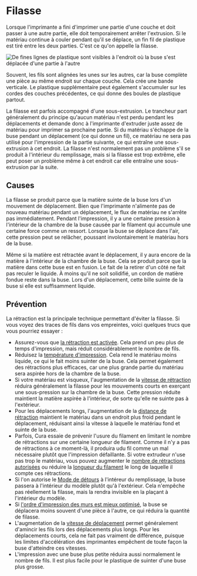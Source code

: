 Filasse
====
Lorsque l'imprimante a fini d'imprimer une partie d'une couche et doit passer à une autre partie, elle doit temporairement arrêter l'extrusion. Si le matériau continue à couler pendant qu'il se déplace, un fin fil de plastique est tiré entre les deux parties. C'est ce qu'on appelle la filasse.

![De fines lignes de plastique sont visibles à l'endroit où la buse s'est déplacée d'une partie à l'autre](../../../articles/images/stringing.jpg)

Souvent, les fils sont alignées les unes sur les autres, car la buse complète une pièce au même endroit sur chaque couche. Cela crée une bande verticale. Le plastique supplémentaire peut également s'accumuler sur les cordes des couches précédentes, ce qui donne des boules de plastique partout.

La filasse est parfois accompagné d'une sous-extrusion. Le trancheur part généralement du principe qu'aucun matériau n'est perdu pendant les déplacements et demande donc à l'imprimante d'extruder juste assez de matériau pour imprimer sa prochaine partie. Si du matériau s'échappe de la buse pendant un déplacement (ce qui donne un fil), ce matériau ne sera pas utilisé pour l'impression de la partie suivante, ce qui entraîne une sous-extrusion à cet endroit. La filasse n'est normalement pas un problème s'il se produit à l'intérieur du remplissage, mais si la filasse est trop extrême, elle peut poser un problème même à cet endroit car elle entraîne une sous-extrusion par la suite.

Causes
----
La filasse se produit parce que la matière suinte de la buse lors d'un mouvement de déplacement. Bien que l'imprimante n'alimente pas de nouveau matériau pendant un déplacement, le flux de matériau ne s'arrête pas immédiatement. Pendant l'impression, il y a une certaine pression à l'intérieur de la chambre de la buse causée par le filament qui accumule une certaine force comme un ressort. Lorsque la buse se déplace dans l'air, cette pression peut se relâcher, poussant involontairement le matériau hors de la buse.

Même si la matière est rétractée avant le déplacement, il y aura encore de la matière à l'intérieur de la chambre de la buse. Cela se produit parce que la matière dans cette buse est en fusion. Le fait de la retirer d'un côté ne fait pas reculer le liquide. À moins qu'il ne soit solidifié, un cordon de matière fondue reste dans la buse. Lors d'un déplacement, cette bille suinte de la buse si elle est suffisamment liquide.

Prévention
----
La rétraction est la principale technique permettant d'éviter la filasse. Si vous voyez des traces de fils dans vos empreintes, voici quelques trucs que vous pourriez essayer :
* Assurez-vous que [la rétraction est activée](../travel/retraction_enable.md). Cela prend un peu plus de temps d'impression, mais réduit considérablement le nombre de fils.
* Réduisez la [température d'impression](../material/material_print_temperature.md). Cela rend le matériau moins liquide, ce qui le fait moins suinter de la buse. Cela permet également des rétractions plus efficaces, car une plus grande partie du matériau sera aspirée hors de la chambre de la buse.
* Si votre matériau est visqueux, l'augmentation de la [vitesse de rétraction](../travel/retraction_speed.md) réduira généralement la filasse pour les mouvements courts en exerçant une sous-pression sur la chambre de la buse. Cette pression réduite maintient la matière aspirée à l'intérieur, de sorte qu'elle ne suinte pas à l'extérieur.
* Pour les déplacements longs, l'augmentation de la [distance de rétraction](../travel/retraction_amount.md) maintient le matériau dans un endroit plus froid pendant le déplacement, réduisant ainsi la vitesse à laquelle le matériau fond et suinte de la buse.
* Parfois, Cura essaie de prévenir l'usure du filament en limitant le nombre de rétractions sur une certaine longueur de filament. Comme il n'y a pas de rétractions à ce moment-là, il produira udu fil comme un mal nécessaire plutôt que l'impression défaillante. Si votre extrudeur n'use pas trop le matériau, vous pouvez augmenter le [nombre de rétractions autorisées](../travel/retraction_count_max.md) ou réduire la [longueur du filament](../travel/retraction_extrusion_window.md) le long de laquelle il compte ces rétractions.
* Si l'on autorise le [Mode de détours](../travel/retraction_combing.md) à l'intéreur du remplissage, la buse passera à l'intérieur du modèle plutôt qu'à l'extérieur. Cela n'empêche pas réellement la filasse, mais la rendra invisible en la plaçant à l'intérieur du modèle.
* Si [l'ordre d'impression des murs est mieux optimisé](../shell/optimize_wall_printing_order.md), la buse se déplacera moins souvent d'une pièce à l'autre, ce qui réduira la quantité de filasse.
* L'augmentation de la [vitesse de déplacement](../speed/speed_travel.md) permet généralement d'amincir les fils lors des déplacements plus longs. Pour les déplacements courts, cela ne fait pas vraiment de différence, puisque les limites d'accélération des imprimantes empêchent de toute façon la buse d'atteindre ces vitesses.
* L'impression avec une buse plus petite réduira aussi normalement le nombre de fils. Il est plus facile pour le plastique de suinter d'une buse plus grosse.
